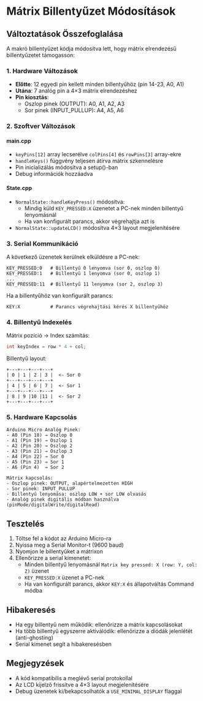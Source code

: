 # Mátrix Billentyűzet Módosítások

## Változtatások Összefoglalása

A makró billentyűzet kódja módosítva lett, hogy mátrix elrendezésű billentyűzetet támogasson:

### 1. Hardware Változások
- **Előtte**: 12 egyedi pin kellett minden billentyűhöz (pin 14-23, A0, A1)
- **Utána**: 7 analóg pin a 4×3 mátrix elrendezéshez
- **Pin kiosztás**:
  - Oszlop pinek (OUTPUT): A0, A1, A2, A3
  - Sor pinek (INPUT_PULLUP): A4, A5, A6

### 2. Szoftver Változások

#### main.cpp
- `keyPins[12]` array lecserélve `colPins[4]` és `rowPins[3]` array-ekre
- `handleKeys()` függvény teljesen átírva mátrix szkennelésre
- Pin inicializálás módosítva a setup()-ban
- Debug információk hozzáadva

#### State.cpp
- `NormalState::handleKeyPress()` módosítva:
  - Mindig küld `KEY_PRESSED:X` üzenetet a PC-nek minden billentyű lenyomásnál
  - Ha van konfigurált parancs, akkor végrehajtja azt is
- `NormalState::updateLCD()` módosítva 4×3 layout megjelenítésére

### 3. Serial Kommunikáció

A következő üzenetek kerülnek elküldésre a PC-nek:

```
KEY_PRESSED:0   # Billentyű 0 lenyomva (sor 0, oszlop 0)
KEY_PRESSED:1   # Billentyű 1 lenyomva (sor 0, oszlop 1)
...
KEY_PRESSED:11  # Billentyű 11 lenyomva (sor 2, oszlop 3)
```

Ha a billentyűhöz van konfigurált parancs:
```
KEY:X           # Parancs végrehajtási kérés X billentyűhöz
```

### 4. Billentyű Indexelés

Mátrix pozíció → Index számítás:
```cpp
int keyIndex = row * 4 + col;
```

Billentyű layout:
```
+---+---+---+---+
| 0 | 1 | 2 | 3 |  <- Sor 0
+---+---+---+---+
| 4 | 5 | 6 | 7 |  <- Sor 1  
+---+---+---+---+
| 8 | 9 |10 |11 |  <- Sor 2
+---+---+---+---+
```

### 5. Hardware Kapcsolás

```
Arduino Micro Analóg Pinek:
- A0 (Pin 18) → Oszlop 0
- A1 (Pin 19) → Oszlop 1  
- A2 (Pin 20) → Oszlop 2
- A3 (Pin 21) → Oszlop 3
- A4 (Pin 22) → Sor 0
- A5 (Pin 23) → Sor 1
- A6 (Pin 4)  → Sor 2

Mátrix kapcsolás:
- Oszlop pinek: OUTPUT, alapértelmezetten HIGH
- Sor pinek: INPUT_PULLUP
- Billentyű lenyomása: oszlop LOW + sor LOW olvasás
- Analóg pinek digitális módban használva (pinMode/digitalWrite/digitalRead)
```

## Tesztelés

1. Töltse fel a kódot az Arduino Micro-ra
2. Nyissa meg a Serial Monitor-t (9600 baud)
3. Nyomjon le billentyűket a mátrixon
4. Ellenőrizze a serial kimenetet:
   - Minden billentyű lenyomásnál `Matrix key pressed: X (row: Y, col: Z)` üzenet
   - `KEY_PRESSED:X` üzenet a PC-nek
   - Ha van konfigurált parancs, akkor `KEY:X` és állapotváltás Command módba

## Hibakeresés

- Ha egy billentyű nem működik: ellenőrizze a mátrix kapcsolásokat
- Ha több billentyű egyszerre aktiválódik: ellenőrizze a diódák jelenlétét (anti-ghosting)
- Serial kimenet segít a hibakeresésben

## Megjegyzések

- A kód kompatibilis a meglévő serial protokollal
- Az LCD kijelző frissítve a 4×3 layout megjelenítésére  
- Debug üzenetek ki/bekapcsolhatók a `USE_MINIMAL_DISPLAY` flaggal
